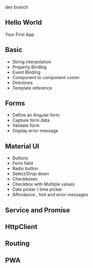 dev branch

## Hello World

Your First App

## Basic 

* String interpolation
* Property Binding
* Event Binding
* Component to component comm
* Directives
* Template reference

## Forms

* Define an Angular form
* Capture form data
* Validate form 
* Display error message 

## Material UI
* Buttons
* Form field
* Radio button
* Select/Drop down
* Checkboxes
* Checkbox with Multiple values
* Date picker / time picker
* Affordance , hint and error messages

## Service and Promise

## HttpClient

## Routing

## PWA

